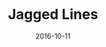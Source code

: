 ---
url: https://bl.ocks.org/pbeshai/484d6bf04edcdecfc3731e00c062f47e
title: Jagged Lines
description: Draws a jagged line between any two points with configurable parameters. Uses svg and d3.
date: 2016-10-11
banner: ./images/banner.png
---